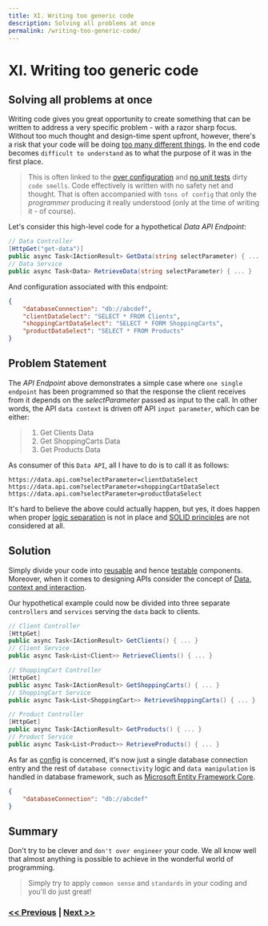 ```yaml
---
title: XI. Writing too generic code
description: Solving all problems at once
permalink: /writing-too-generic-code/
---
```


# XI. Writing too generic code

## Solving all problems at once

Writing code gives you great opportunity to create something that can be written to address a very specific problem - with a razor sharp focus. Without too much thought and design-time spent upfront, however, there's a risk that your code will be doing [too many different things](/logic-in-wrong-places). In the end code becomes `difficult to understand` as to what the purpose of it was in the first place.

> This is often linked to the [over configuration](/over-configuration) and [no unit tests](/no-unit-tests) dirty `code smells`. Code effectively is written with no safety net and thought. That is often accompanied with `tons of config` that only the *programmer* producing it really understood (only at the time of writing it - of course).

Let's consider this high-level code for a hypothetical *Data API Endpoint*:

```csharp
// Data Controller
[HttpGet("get-data")]
public async Task<IActionResult> GetData(string selectParameter) { ... }
// Data Service
public async Task<Data> RetrieveData(string selectParameter) { ... }
```

And configuration associated with this endpoint:

```json
{
    "databaseConnection": "db://abcdef",
    "clientDataSelect": "SELECT * FROM Clients",
    "shoppingCartDataSelect": "SELECT * FORM ShoppingCarts",
    "productDataSelect": "SELECT * FROM Products"
}
```

## Problem Statement

The *API Endpoint* above demonstrates a simple case where `one single endpoint` has been programmed so that the response the client receives from it depends on the *selectParameter* passed as input to the call. In other words, the API `data context` is driven off API `input parameter`, which can be either:

> 1. Get Clients Data
> 2. Get ShoppingCarts Data
> 3. Get Products Data

As consumer of this `Data API`, all I have to do is to call it as follows:

```text
https://data.api.com?selectParameter=clientDataSelect
https://data.api.com?selectParameter=shoppingCartDataSelect
https://data.api.com?selectParameter=productDataSelect
```

It's hard to believe the above could actually happen, but yes, it does happen when proper [logic separation](/logic-in-wrong-places) is not in place and [SOLID principles](https://en.wikipedia.org/wiki/SOLID) are not considered at all.

## Solution

Simply divide your code into [reusable](/logic-in-wrong-places) and hence [testable](/no-unit-tests) components. Moreover, when it comes to designing APIs consider the concept of [Data, context and interaction](https://en.wikipedia.org/wiki/Data,_context_and_interaction).

Our hypothetical example could now be divided into three separate `controllers` and `services` serving the `data` back to clients.

```csharp
// Client Controller
[HttpGet]
public async Task<IActionResult> GetClients() { ... }
// Client Service
public async Task<List<Client>> RetrieveClients() { ... }

// ShoppingCart Controller
[HttpGet]
public async Task<IActionResult> GetShoppingCarts() { ... }
// ShoppingCart Service
public async Task<List<ShoppingCart>> RetrieveShoppingCarts() { ... }

// Product Controller
[HttpGet]
public async Task<IActionResult> GetProducts() { ... }
// Product Service
public async Task<List<Product>> RetrieveProducts() { ... }
```

As far as [config](/over-configuration) is concerned, it's now just a single database connection entry and the rest of `database connectivity` logic and `data manipulation` is handled in database framework, such as [Microsoft Entity Framework Core](https://docs.microsoft.com/en-us/ef/core/).

```json
{
    "databaseConnection": "db://abcdef"
}
```

## Summary

Don't try to be clever and `don't over engineer` your code. We all know well that almost anything is possible to achieve in the wonderful world of programming. 

> Simply try to apply `common sense` and `standards` in your coding and you'll do just great!

### [<< Previous](/no-inheritance) | [Next >>](/no-focus-on-clean-code)